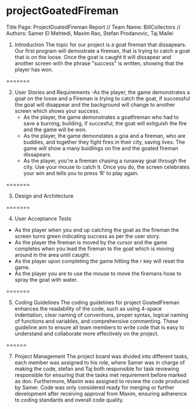 # projectGoatedFireman
Title Page: ProjectGoatedFireman Report // Team Name: BillCollectors // Authors: Samer El Mehtedi, Maxim Rao, Stefan Prodanovic, Taj Mailei 

1. Introduction
   The topic for our project is a goat fireman that dissapears. Our first program will demostrate a fireman, that is trying to catch a goat that is on the loose. Once the goat is caught it will dissapear and another screen with the phrase "success" is written, showing that the player has won. 

=======

2. User Stories and Requirements
    -As the player, the game demonstrates a goat on the loose and a Fireman is trying to catch the goat, if successful the goat will disappear and the background will change to another screen which shows your success.
    - As the player, the game demonstrates a goatfireman who had to save a burning, building, if succesful, the goat will extiguish the fire and the game will be won.
    - As the player, the game demonstates a goa and a fireman, who are buddies, and together they fight fires in their city, saving lives. The game will show a many buidlings on fire and the goated fireman dissapears.
    - As the player, you're a fireman chasing a runaway goat through the city. Use your mouse to catch it. Once you do, the screen celebrates your win and tells you to press ‘R’ to play again.
   
=======


3. Design and Architecture 








=======

4. User Acceptance Tests 
  - As the player when you end up catching the goat as the fireman the screen turns green indicating success as per the user story.
  - As the player the fireman is moved by the cursor and the game completes when you lead the fireman to the goat which is moving around in the area until caught.
  - As the player upon completing the game hitting the r key will reset the game.
  - As the player you are to use the mouse to move the firemans hose to spray the goat with water. 

=======

5. Coding Guidelines
The coding guidelines for project GoatedFireman enhances the readability of the code, such as using 4-space indentation, clear naming of conventions, proper syntax, logical naming of functions and variables, and comprehensive commenting. These guideline aim to ensure all team members to write code that is easy to understand and collaborate more effectively on the project.

======

7. Project Management
The project board was divided into different tasks, each member was assigned to his role, where Samer was in charge of making the code, stefan and Taj both responsible for task reviewing responsible for ensuring that the tasks met requirement before marked as don. Furthermore, Maxim was assigned to review the code produced by Samer. Code was only considered ready for merging or further development after receiving approval from Maxim, ensuring adherence to coding standards and overall code quality.
